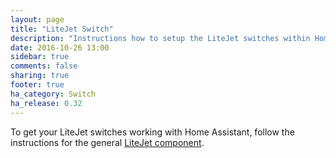 ```yaml
---
layout: page
title: "LiteJet Switch"
description: "Instructions how to setup the LiteJet switches within Home Assistant."
date: 2016-10-26 13:00
sidebar: true
comments: false
sharing: true
footer: true
ha_category: Switch
ha_release: 0.32
---
```


To get your LiteJet switches working with Home Assistant, follow the instructions for the general [LiteJet component](/components/litejet/).
